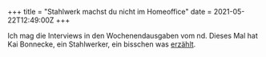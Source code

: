 +++
title = "Stahlwerk machst du nicht im Homeoffice"
date = 2021-05-22T12:49:00Z
+++

Ich mag die Interviews in den Wochenendausgaben vom nd. Dieses Mal hat Kai Bonnecke, ein Stahlwerker, ein bisschen was [erzählt](https://www.neues-deutschland.de/artikel/1152293.stahlarbeiter-stahlwerk-machst-du-nicht-im-homeoffice.html).
